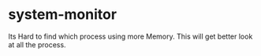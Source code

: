 # system-monitor
Its Hard to find which process using more Memory. This will get better look at all the process.
